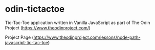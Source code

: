 # odin-tictactoe
Tic-Tac-Toe application written in Vanilla JavaScript as part of The Odin Project (https://www.theodinproject.com/)

Project Page (https://www.theodinproject.com/lessons/node-path-javascript-tic-tac-toe)
